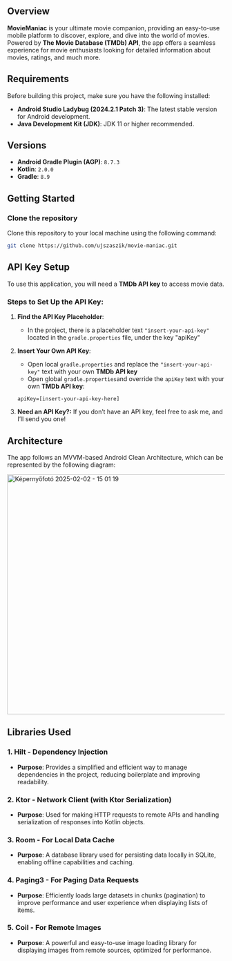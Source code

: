 ## Overview
**MovieManiac** is your ultimate movie companion, providing an easy-to-use mobile platform to discover, explore, and dive into the world of movies. Powered by **The Movie Database (TMDb) API**, the app offers a seamless experience for movie enthusiasts looking for detailed information about movies, ratings, and much more.

## Requirements

Before building this project, make sure you have the following installed:

- **Android Studio Ladybug (2024.2.1 Patch 3)**: The latest stable version for Android development.
- **Java Development Kit (JDK)**: JDK 11 or higher recommended.

## Versions

- **Android Gradle Plugin (AGP)**: `8.7.3`
- **Kotlin**: `2.0.0`
- **Gradle**: `8.9`

## Getting Started

### Clone the repository

Clone this repository to your local machine using the following command:

```bash
git clone https://github.com/ujszaszik/movie-maniac.git
```

## API Key Setup

To use this application, you will need a **TMDb API key** to access movie data.

### Steps to Set Up the API Key:

1. **Find the API Key Placeholder**:
   - In the project, there is a placeholder text `"insert-your-api-key"` located in the `gradle.properties` file, under the key "apiKey"

2. **Insert Your Own API Key**:
   - Open local `gradle.properties` and replace the `"insert-your-api-key"` text with your own **TMDb API key**
   - Open global `gradle.properties`and override the `apiKey` text with your own **TMDb API key**:
   
   ```properties
   apiKey=[insert-your-api-key-here]

3. **Need an API Key?:**
If you don’t have an API key, feel free to ask me, and I’ll send you one!

## Architecture
The app follows an MVVM-based Android Clean Architecture, which can be represented by the following diagram:

<img width="556" alt="Képernyőfotó 2025-02-02 - 15 01 19" src="https://github.com/user-attachments/assets/6798d232-1564-4ccd-bbb8-950196ae39f4" />


## **Libraries Used**

### **1. Hilt - Dependency Injection**
- **Purpose**: Provides a simplified and efficient way to manage dependencies in the project, reducing boilerplate and improving readability.

### **2. Ktor - Network Client (with Ktor Serialization)**
- **Purpose**: Used for making HTTP requests to remote APIs and handling serialization of responses into Kotlin objects.

### **3. Room - For Local Data Cache**
- **Purpose**: A database library used for persisting data locally in SQLite, enabling offline capabilities and caching.

### **4. Paging3 - For Paging Data Requests**
- **Purpose**: Efficiently loads large datasets in chunks (pagination) to improve performance and user experience when displaying lists of items.

### **5. Coil - For Remote Images**
- **Purpose**: A powerful and easy-to-use image loading library for displaying images from remote sources, optimized for performance.
